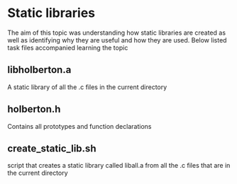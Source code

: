 # Static libraries
The aim of this topic was understanding how static libraries are created as well as identifying why they are useful and how they are used. Below listed task files accompanied learning the topic
## libholberton.a
A static library of all the .c files in the current directory
## holberton.h
Contains all prototypes and function declarations
## create_static_lib.sh
script that creates a static library called liball.a from all the .c files that are in the current directory
